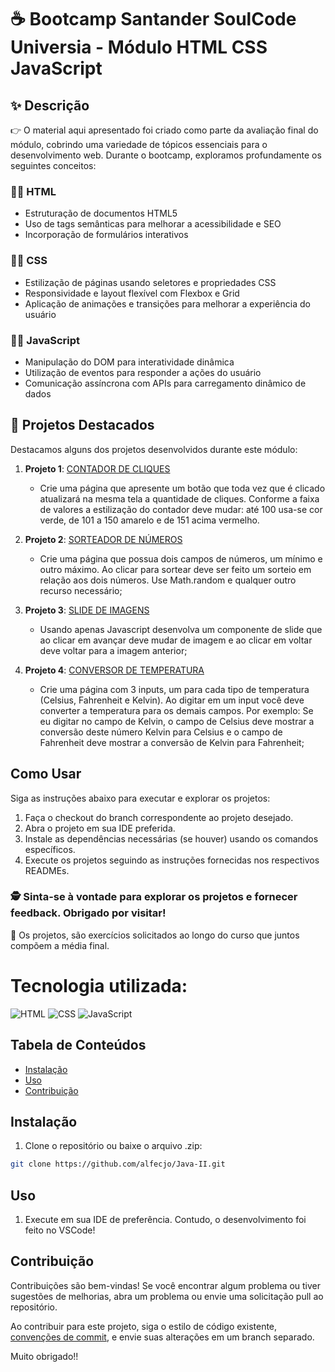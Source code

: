 # ☕ Bootcamp Santander SoulCode Universia - Módulo HTML CSS JavaScript

## ✨ Descrição

👉 O material aqui apresentado foi criado como parte da avaliação final do módulo, cobrindo uma variedade de tópicos essenciais para o desenvolvimento web. Durante o bootcamp, exploramos profundamente os seguintes conceitos:

### 👨‍💻 HTML
- Estruturação de documentos HTML5
- Uso de tags semânticas para melhorar a acessibilidade e SEO
- Incorporação de formulários interativos

### 👨‍💻 CSS
- Estilização de páginas usando seletores e propriedades CSS
- Responsividade e layout flexível com Flexbox e Grid
- Aplicação de animações e transições para melhorar a experiência do usuário

### 👨‍💻 JavaScript
- Manipulação do DOM para interatividade dinâmica
- Utilização de eventos para responder a ações do usuário
- Comunicação assíncrona com APIs para carregamento dinâmico de dados

## 🚀 Projetos Destacados

Destacamos alguns dos projetos desenvolvidos durante este módulo:

1. **Projeto 1**: [CONTADOR DE CLIQUES](desafio-01/index-01.html)
   - Crie uma página que apresente um botão que toda vez que é clicado atualizará na mesma tela a quantidade de cliques. Conforme a faixa de valores a estilização do contador deve mudar: até 100 usa-se cor verde, de 101 a 150 amarelo e de 151 acima vermelho.

2. **Projeto 2**: [SORTEADOR DE NÚMEROS](desafio-02/index-02.html)
   - Crie uma página que possua dois campos de números, um mínimo e outro máximo. Ao clicar para sortear deve ser feito um sorteio em relação aos dois números. Use Math.random e qualquer outro recurso necessário;

3. **Projeto 3**: [SLIDE DE IMAGENS](desafio-03/index-03.html)
   - Usando apenas Javascript desenvolva um componente de slide que ao clicar em avançar deve mudar de imagem e ao clicar em voltar deve voltar para a imagem anterior;

4. **Projeto 4**: [CONVERSOR DE TEMPERATURA](desafio-04/index-04.html)
   - Crie uma página com 3 inputs, um para cada tipo de temperatura (Celsius, Fahrenheit e Kelvin). Ao digitar em um input você deve converter a temperatura para os demais campos. Por exemplo: Se eu digitar no campo de Kelvin, o campo de Celsius deve mostrar a conversão deste número Kelvin para Celsius e o campo de Fahrenheit deve mostrar a conversão de Kelvin para Fahrenheit;
  
## Como Usar

Siga as instruções abaixo para executar e explorar os projetos:

1. Faça o checkout do branch correspondente ao projeto desejado.
2. Abra o projeto em sua IDE preferida.
3. Instale as dependências necessárias (se houver) usando os comandos específicos.
4. Execute os projetos seguindo as instruções fornecidas nos respectivos READMEs.

### 🕵️ Sinta-se à vontade para explorar os projetos e fornecer feedback. Obrigado por visitar!

🎉 Os projetos, são exercícios solicitados ao longo do curso que juntos compõem a média final.

# Tecnologia utilizada:

![HTML](https://img.shields.io/badge/HTML-%23E34F26.svg?style=for-the-badge&logo=html5&logoColor=white)
![CSS](https://img.shields.io/badge/CSS-%231572B6.svg?style=for-the-badge&logo=css3&logoColor=white)
![JavaScript](https://img.shields.io/badge/JavaScript-%23323330.svg?style=for-the-badge&logo=javascript&logoColor=F7DF1E)

## Tabela de Conteúdos

- [Instalação](#Instalação)
- [Uso](#Uso)
- [Contribuição](#Contribuição)

## Instalação

1. Clone o repositório ou baixe o arquivo .zip:

```bash
git clone https://github.com/alfecjo/Java-II.git
```
## Uso

1. Execute em sua IDE de preferência. Contudo, o desenvolvimento foi feito no VSCode!

## Contribuição

Contribuições são bem-vindas! Se você encontrar algum problema ou tiver sugestões de melhorias, abra um problema ou envie uma solicitação pull ao repositório.

Ao contribuir para este projeto, siga o estilo de código existente, [convenções de commit](https://www.conventionalcommits.org/en/v1.0.0/), e envie suas alterações em um branch separado.

Muito obrigado!!

